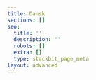 ```yaml
---
title: Dansk
sections: []
seo:
  title: ''
  description: ''
  robots: []
  extra: []
  type: stackbit_page_meta
layout: advanced
---
```

